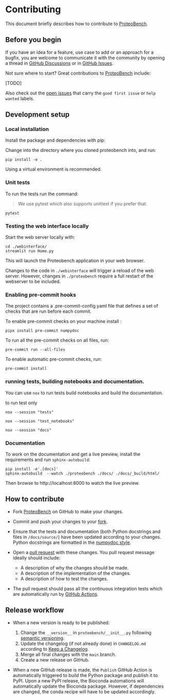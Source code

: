 # Contributing

This document briefly describes how to contribute to
[ProteoBench](https://github.com/proteobench/proteobench).



## Before you begin

If you have an idea for a feature, use case to add or an approach for a bugfix,
you are welcome to communicate it with the community by opening a
thread in
[GitHub Discussions](https://github.com/proteobench/proteobench/discussions)
or in [GitHub Issues](https://github.com/proteobench/proteobench/issues).

Not sure where to start? Great contributions to
[ProteoBench](https://github.com/proteobench/proteobench) include:

[TODO]

Also check out the [open issues](https://github.com/proteobench/proteobench/issues?q=is%3Aissue+is%3Aopen+label%3A%22good+first+issue%22+label%3A%22help+wanted%22)
that carry the `good first issue` or `help wanted` labels.


## Development setup

### Local installation
Install the package and dependencies with pip:

Change into the directory where you cloned proteobench into, and run:

```
pip install -e .
```

Using a virtual environment is recommended.


### Unit tests

To run the tests run the command:

> We use pytest which also supports unittest if you prefer that.

```
pytest
```


### Testing the web interface locally

Start the web server locally with:

```
cd ./webinterface/
streamlit run Home.py
```

This will launch the Proteobench application in your web browser.


Changes to the code in `./webinterface` will trigger a reload of the web server.
However, changes in `./proteobench` require a full restart of the webserver
to be included.

### Enabling pre-commit hooks

The project contains a .pre-commit-config.yaml file that defines a set of checks that are run before each commit.

To enable pre-commit checks on your machine install :

```
pipx install pre-commit numpydoc
```

To run all the pre-commit checks on all files, run:
```
pre-commit run --all-files
```

To enable automatic pre-commit checks, run:

```
pre-commit install
```

### running tests, building notebooks and documentation.

You can use `nox` to run tests build notebooks and build the documentation.

to run test only
```
nox --session "tests"
```

```
nox --session "test_notebooks"
```

```
nox --session "docs"
```

### Documentation

To work on the documentation and get a live preview, install the requirements
and run `sphinx-autobuild`:


```
pip install -e'.[docs]'
sphinx-autobuild  --watch ./proteobench ./docs/ ./docs/_build/html/
```

Then browse to http://localhost:8000 to watch the live preview.


## How to contribute

- Fork [ProteoBench](https://github.com/proteobench/proteobench) on GitHub to
  make your changes.
- Commit and push your changes to your
  [fork](https://help.github.com/articles/pushing-to-a-remote/).
- Ensure that the tests and documentation (both Python docstrings and files in
  `/docs/source/`) have been updated according to your changes. Python
  docstrings are formatted in the
  [numpydoc style](https://numpydoc.readthedocs.io/en/latest/format.html).
- Open a
  [pull request](https://help.github.com/articles/creating-a-pull-request/)
  with these changes. You pull request message ideally should include:

    - A description of why the changes should be made.
    - A description of the implementation of the changes.
    - A description of how to test the changes.

- The pull request should pass all the continuous integration tests which are
  automatically run by
  [GitHub Actions](https://github.com/proteobench/proteobench/actions).



## Release workflow

- When a new version is ready to be published:

    1. Change the `__version__` in `proteobench/__init__.py` following
       [semantic versioning](https://semver.org/).
    2. Update the changelog (if not already done) in `CHANGELOG.md` according to
       [Keep a Changelog](https://keepachangelog.com/en/1.0.0/).
    3. Merge all final changes with the `main` branch.
    4. Create a new release on GitHub.

- When a new GitHub release is made, the `Publish` GitHub Action is automatically
  triggered to build the Python package and publish it to PyPI. Upon a new PyPI release,
  the Bioconda automations will automatically update the Bioconda package. However,
  if dependencies are changed, the conda recipe will have to be updated accordingly.
